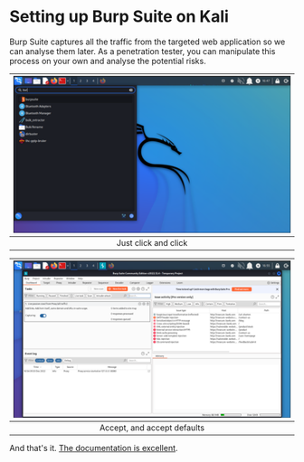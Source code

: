 # Setting up Burp Suite on Kali

Burp Suite captures all the traffic from the targeted web application so we can analyse them later. As a penetration tester, you can manipulate this process on your own and analyse the potential risks.

| ![Open Burp](../../_static/images/whereburp.png) |
|:--:|
| Just click and click |

| ![Burp Dashboard](../../_static/images/openedburp.png) |
|:--:|
| Accept, and accept defaults |

And that's it. [The documentation is excellent](https://portswigger.net/burp/documentation/desktop).
